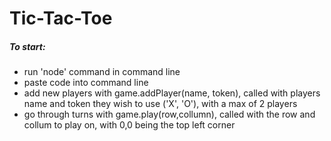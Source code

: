 # Tic-Tac-Toe

##### To start: 

- run 'node' command in command line
- paste code into command line
- add new players with game.addPlayer(name, token), called with players name and token they wish to use ('X', 'O'), with a max of 2 players
- go through turns with game.play(row,collumn), called with the row and collum to play on, with 0,0 being the top left corner

